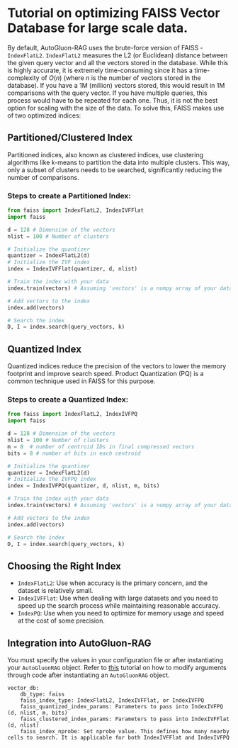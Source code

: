 # Tutorial on optimizing FAISS Vector Database for large scale data.

By default, AutoGluon-RAG uses the brute-force version of FAISS - `IndexFlatL2`. `IndexFlatL2` measures the L2 (or Euclidean) distance between the given query vector and all the vectors stored in the database. While this is highly accurate, it is extremely time-consuming since it has a time-complexity of $O(n)$ (where $n$ is the number of vectors stored in the database). If you have a 1M (million) vectors stored, this would result in 1M comparisons with the query vector. If you have multiple queries, this process would have to be repeated for each one.
Thus, it is not the best option for scaling with the size of the data. To solve this, FAISS makes use of two optimized indices:

## Partitioned/Clustered Index
Partitioned indices, also known as clustered indices, use clustering algorithms like k-means to partition the data into multiple clusters. This way, only a subset of clusters needs to be searched, significantly reducing the number of comparisons.

### Steps to create a Partitioned Index:
```python
from faiss import IndexFlatL2, IndexIVFFlat
import faiss

d = 128 # Dimension of the vectors
nlist = 100 # Number of clusters

# Initialize the quantizer
quantizer = IndexFlatL2(d)
# Initialize the IVF index
index = IndexIVFFlat(quantizer, d, nlist)

# Train the index with your data
index.train(vectors) # Assuming 'vectors' is a numpy array of your data

# Add vectors to the index
index.add(vectors)

# Search the index
D, I = index.search(query_vectors, k)
```

## Quantized Index
Quantized indices reduce the precision of the vectors to lower the memory footprint and improve search speed. Product Quantization (PQ) is a common technique used in FAISS for this purpose.

### Steps to create a Quantized Index:
```python
from faiss import IndexFlatL2, IndexIVFPQ
import faiss

d = 128 # Dimension of the vectors
nlist = 100 # Number of clusters
m = 8  # number of centroid IDs in final compressed vectors
bits = 8 # number of bits in each centroid

# Initialize the quantizer
quantizer = IndexFlatL2(d)
# Initialize the IVFPQ index
index = IndexIVFPQ(quantizer, d, nlist, m, bits)

# Train the index with your data
index.train(vectors) # Assuming 'vectors' is a numpy array of your data

# Add vectors to the index
index.add(vectors)

# Search the index
D, I = index.search(query_vectors, k)
```

## Choosing the Right Index
* `IndexFlatL2`: Use when accuracy is the primary concern, and the dataset is relatively small.
* `IndexIVFFlat`: Use when dealing with large datasets and you need to speed up the search process while maintaining reasonable accuracy.
* `IndexPQ`: Use when you need to optimize for memory usage and speed at the cost of some precision.

## Integration into AutoGluon-RAG
You must specify the values in your configuration file or after instantiating your `AutoGluonRAG` object. Refer to [this](https://github.com/autogluon/autogluon-rag/tree/main/documentation/tutorials/general/setting_parameters.md) tutorial on how to modify arguments through code after instantiating an  `AutoGluonRAG` object.

```
vector_db:
    db_type: faiss
    faiss_index_type: IndexFlatL2, IndexIVFFlat, or IndexIVFPQ
    faiss_quantized_index_params: Parameters to pass into IndexIVFPQ (d, nlist, m, bits)
    faiss_clustered_index_params: Parameters to pass into IndexIVFFlat (d, nlist)
    faiss_index_nprobe: Set nprobe value. This defines how many nearby cells to search. It is applicable for both IndexIVFFlat and IndexIVFPQ
```

